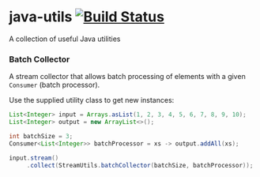 # java-utils [![Build Status](https://snap-ci.com/rovats/java-utils/branch/master/build_image)](https://snap-ci.com/rovats/java-utils/branch/master)
A collection of useful Java utilities

### Batch Collector
A stream collector that allows batch processing of elements with a given `Consumer` (batch processor).

Use the supplied utility class to get new instances:

```java
List<Integer> input = Arrays.asList(1, 2, 3, 4, 5, 6, 7, 8, 9, 10);
List<Integer> output = new ArrayList<>();

int batchSize = 3;
Consumer<List<Integer>> batchProcessor = xs -> output.addAll(xs);

input.stream()
     .collect(StreamUtils.batchCollector(batchSize, batchProcessor));
```
